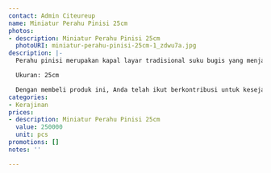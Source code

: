 ```yaml
---
contact: Admin Citeureup
name: Miniatur Perahu Pinisi 25cm
photos:
- description: Miniatur Perahu Pinisi 25cm
  photoURI: miniatur-perahu-pinisi-25cm-1_zdwu7a.jpg
description: |-
  Perahu pinisi merupakan kapal layar tradisional suku bugis yang menjadi kebanggaan bangsa Indonesia. Miniatur perahu pinisi ini dibuat menggunakan bahan dasar kayu yang diukir dan dibentuk dengan detail semirip mungkin dengan perahu aslinya. Sangat menarik dan cocok dipajang di ruangan Anda.

  Ukuran: 25cm

  Dengan membeli produk ini, Anda telah ikut berkontribusi untuk kesejahteraan kelompok masyarakat di desa kami.
categories:
- Kerajinan
prices:
- description: Miniatur Perahu Pinisi 25cm
  value: 250000
  unit: pcs
promotions: []
notes: ''

---
```

